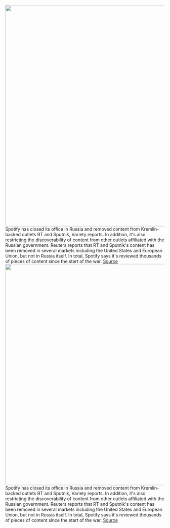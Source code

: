 <img src='https://cdn.vox-cdn.com/thumbor/YO2XRBuV0StDaZgDmvWgWNbDraQ=/0x0:2040x1360/1200x800/filters:focal(857x517:1183x843)/cdn.vox-cdn.com/uploads/chorus_image/image/70573447/acastro_220202_1777_spotify_0001.0.jpg' width='700px' /><br/>
Spotify has closed its office in Russia and removed content from Kremlin-backed outlets RT and Sputnik, Variety reports. In addition, it's also restricting the discoverability of content from other outlets affiliated with the Russian government. Reuters reports that RT and Sputnik's content has been removed in several markets including the United States and European Union, but not in Russia itself. In total, Spotify says it's reviewed thousands of pieces of content since the start of the war.
<a href='https://www.theverge.com/2022/3/3/22959636/spotify-removes-rt-sputnik-russia-kremlin-ukraine-conflict'> Source <a/><img src='https://cdn.vox-cdn.com/thumbor/YO2XRBuV0StDaZgDmvWgWNbDraQ=/0x0:2040x1360/1200x800/filters:focal(857x517:1183x843)/cdn.vox-cdn.com/uploads/chorus_image/image/70573447/acastro_220202_1777_spotify_0001.0.jpg' width='700px' /><br/>
Spotify has closed its office in Russia and removed content from Kremlin-backed outlets RT and Sputnik, Variety reports. In addition, it's also restricting the discoverability of content from other outlets affiliated with the Russian government. Reuters reports that RT and Sputnik's content has been removed in several markets including the United States and European Union, but not in Russia itself. In total, Spotify says it's reviewed thousands of pieces of content since the start of the war.
<a href='https://www.theverge.com/2022/3/3/22959636/spotify-removes-rt-sputnik-russia-kremlin-ukraine-conflict'> Source <a/>